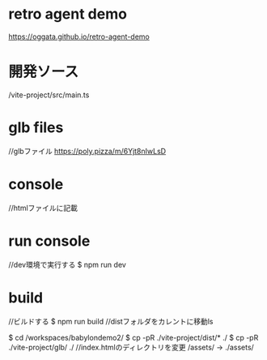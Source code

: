 # retro agent demo

https://oggata.github.io/retro-agent-demo

# 開発ソース
/vite-project/src/main.ts

# glb files

//glbファイル
https://poly.pizza/m/6Yjt8nIwLsD

# console

//htmlファイルに記載
<script src="https://iwb.jp/s/js/tiny-console.js"></script>

# run console

//dev環境で実行する
$ npm run dev

# build

//ビルドする
$ npm run build
//distフォルダをカレントに移動ls

$ cd /workspaces/babylondemo2/
$ cp  -pR ./vite-project/dist/* ./
$ cp  -pR ./vite-project/glb/ ./
//index.htmlのディレクトリを変更 /assets/ -> ./assets/
  <script type="module" crossorigin src="./assets/index-C7_ojmQd.js"></script>
  <link rel="stylesheet" crossorigin href="./assets/index-dv8c_Ups.css">


